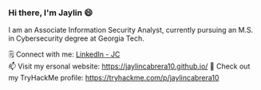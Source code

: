 ### Hi there, I'm Jaylin 😄
I am an Associate Information Security Analyst, currently pursuing an M.S. in Cybersecurity degree at Georgia Tech. 

🗒️ Connect with me: <a href="https://www.linkedin.com/jaylincabrera10/" target="_blank">LinkedIn - JC </a> <br /> 
📫 Visit my ersonal website: https://jaylincabrera10.github.io/
👾 Check out my TryHackMe profile: https://tryhackme.com/p/jaylincabrera10

<!--

Here are some ideas to get you started:

- 🔭 I’m currently working on ...
- 🌱 I’m currently learning ...
- 👯 I’m looking to collaborate on ...
- 🤔 I’m looking for help with ...
- 💬 Ask me about ...
- 📫 How to reach me: ...
- 😄 Pronouns: ...
- ⚡ Fun fact: ...
-->
